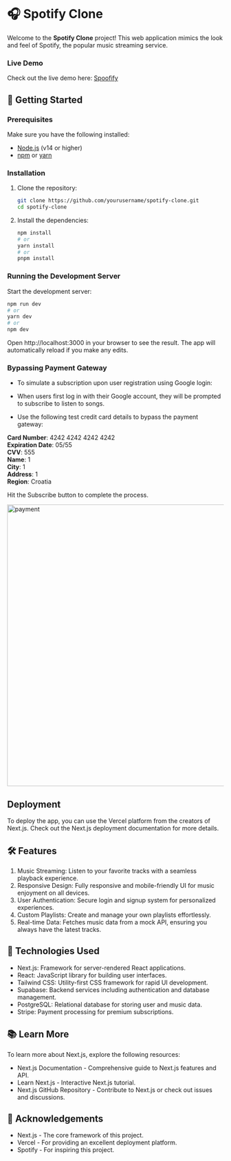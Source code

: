 # 🎧 Spotify Clone

Welcome to the **Spotify Clone** project! This web application mimics the look and feel of Spotify, the popular music streaming service.

### Live Demo
Check out the live demo here: [Spoofify](https://spoofify-dusky.vercel.app/)

## 🚀 Getting Started

### Prerequisites
Make sure you have the following installed:
- [Node.js](https://nodejs.org/) (v14 or higher)
- [npm](https://www.npmjs.com/) or [yarn](https://yarnpkg.com/)

### Installation

1. Clone the repository:
    ```bash
    git clone https://github.com/yourusername/spotify-clone.git
    cd spotify-clone
    ```

2. Install the dependencies:
    ```bash
    npm install
    # or
    yarn install
    # or
    pnpm install
    ```

### Running the Development Server

Start the development server:
```bash
npm run dev
# or
yarn dev
# or
npm dev
```

Open http://localhost:3000 in your browser to see the result. The app will automatically reload if you make any edits.

### Bypassing Payment Gateway
* To simulate a subscription upon user registration using Google login:

* When users first log in with their Google account, they will be prompted to subscribe to listen to songs.

* Use the following test credit card details to bypass the payment gateway:

**Card Number**: 4242 4242 4242 4242  
**Expiration Date**: 05/55  
**CVV**: 555  
**Name**: 1  
**City**: 1  
**Address**: 1  
**Region**: Croatia  

Hit the Subscribe button to complete the process.


<img width="653" alt="payment" src="https://github.com/user-attachments/assets/cbb021b9-63ee-4c30-9773-d23bbe9839b7">



## Deployment
To deploy the app, you can use the Vercel platform from the creators of Next.js. Check out the Next.js deployment documentation for more details.

## 🛠 Features
1. Music Streaming: Listen to your favorite tracks with a seamless playback experience.
2. Responsive Design: Fully responsive and mobile-friendly UI for music enjoyment on all devices.
3. User Authentication: Secure login and signup system for personalized experiences.
4. Custom Playlists: Create and manage your own playlists effortlessly.
5. Real-time Data: Fetches music data from a mock API, ensuring you always have the latest tracks.
## 🧩 Technologies Used
- Next.js: Framework for server-rendered React applications.
- React: JavaScript library for building user interfaces.
- Tailwind CSS: Utility-first CSS framework for rapid UI development.
- Supabase: Backend services including authentication and database management.
- PostgreSQL: Relational database for storing user and music data.
- Stripe: Payment processing for premium subscriptions.
## 📚 Learn More
To learn more about Next.js, explore the following resources:

- Next.js Documentation - Comprehensive guide to Next.js features and API.
- Learn Next.js - Interactive Next.js tutorial.
- Next.js GitHub Repository - Contribute to Next.js or check out issues and discussions.
## 🌟 Acknowledgements
- Next.js - The core framework of this project.
- Vercel - For providing an excellent deployment platform.
- Spotify - For inspiring this project.



